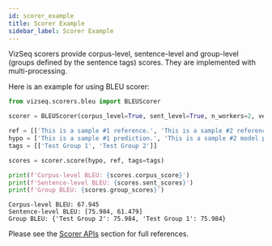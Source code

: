 ```yaml
---
id: scorer_example
title: Scorer Example
sidebar_label: Scorer Example
---
```


VizSeq scorers provide corpus-level, sentence-level and group-level (groups defined by the sentence tags) scores. They are
implemented with multi-processing.

Here is an example for using BLEU scorer:
```python
from vizseq.scorers.bleu import BLEUScorer

scorer = BLEUScorer(corpus_level=True, sent_level=True, n_workers=2, verbose=False, extra_args=None)

ref = [['This is a sample #1 reference.', 'This is a sample #2 reference.']]
hypo = ['This is a sample #1 prediction.', 'This is a sample #2 model prediction.']
tags = [['Test Group 1', 'Test Group 2']]

scores = scorer.score(hypo, ref, tags=tags)

print(f'Corpus-level BLEU: {scores.corpus_score}')
print(f'Sentence-level BLEU: {scores.sent_scores}')
print(f'Group BLEU: {scores.group_scores}')
```

```
Corpus-level BLEU: 67.945
Sentence-level BLEU: [75.984, 61.479]
Group BLEU: {'Test Group 2': 75.984, 'Test Group 1': 75.984}
```

Please see the [Scorer APIs](../features/scorer_api) section for full references.